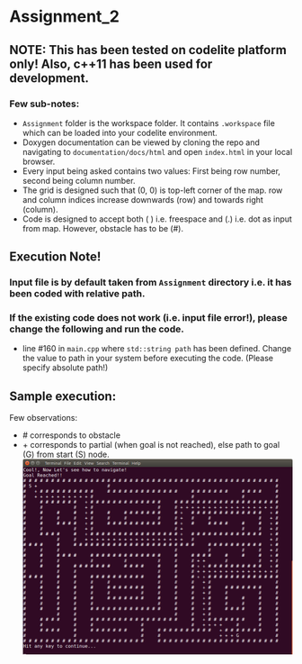 # Assignment_2

## NOTE: This has been tested on codelite platform only! Also, c++11 has been used for development.

### Few sub-notes:
* `Assignment` folder is the workspace folder. It contains `.workspace` file which can be loaded into your codelite environment. 
* Doxygen documentation can be viewed by cloning the repo and navigating to `documentation/docs/html` and open `index.html` in your local browser.
* Every input being asked contains two values: First being row number, second being column number.
* The grid is designed such that (0, 0) is top-left corner of the map. row and column indices increase downwards (row) and towards right (column).
* Code is designed to accept both ( ) i.e. freespace and (.) i.e. dot as input from map. However, obstacle has to be (#).

## Execution Note!
### Input file is by default taken from `Assignment` directory i.e. it has been coded with relative path.
### If the existing code does not work (i.e. input file error!), please change the following and run the code.
* line #160 in `main.cpp` where `std::string path` has been defined. Change the value to path in your system before executing the code. (Please specify absolute path!)

## Sample execution:
Few observations:
* \# corresponds to obstacle
* \+ corresponds to partial (when goal is not reached), else path to goal (G) from start (S) node.
![Sample output](https://github.com/ENPM809Y-Fall2019-Group10/Assignment_2/blob/rachith/sample_output.png)
